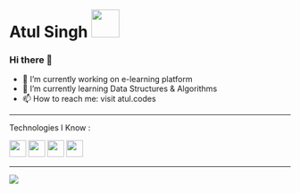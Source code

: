 # Atul Singh <img src="https://github.com/TheDudeThatCode/TheDudeThatCode/blob/master/Assets/Developer.gif" width="50px">
### Hi there 👋

- 🔭 I’m currently working on e-learning platform
- 🌱 I’m currently learning Data Structures & Algorithms
- 📫 How to reach me: visit atul.codes


<hr>
Technologies I Know :

<img height="30" src="https://img.shields.io/badge/python%20-%2314354C.svg?&style=for-the-badge&logo=python&logoColor=white" />  <img height="30" src="https://img.shields.io/badge/java-%23ED8B00.svg?&style=for-the-badge&logo=java&logoColor=white"/> <img height="30" src="https://img.shields.io/badge/html5%20-%23E34F26.svg?&style=for-the-badge&logo=html5&logoColor=white"/>  <img height="30" src="https://img.shields.io/badge/css3%20-%231572B6.svg?&style=for-the-badge&logo=css3&logoColor=white"/>

[linkedin]: https://www.linkedin.com/in/atulsingh29/
[instagram]: https://www.instagram.com/atulsingh.29/
<hr>


![](https://komarev.com/ghpvc/?username=atulsingh029&color=blue&style=plastic&label=Github+Profile+Views)

